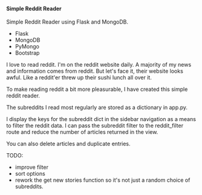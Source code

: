 #### Simple Reddit Reader
Simple Reddit Reader using Flask and MongoDB.

* Flask
* MongoDB
* PyMongo
* Bootstrap

I love to read reddit.  I'm on the reddit website daily.  A majority of my news and information comes from reddit.
But let's face it, their website looks awful.  Like a reddit'er threw up their sushi lunch all over it.

To make reading reddit a bit more pleasurable, I have created this simple reddit reader.

The subreddits I read most regularly are stored as a dictionary in app.py.

I display the keys for the subreddit dict in the sidebar navigation as a means to filter the reddit data.  I can pass the subreddit filter to the reddit_filter route and reduce the number of articles returned in the view.

You can also delete articles and duplicate entries.

TODO:
* improve filter
* sort options
* rework the get new stories function so it's not just a random choice of subreddits.

